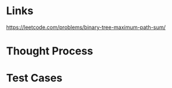 # Links
https://leetcode.com/problems/binary-tree-maximum-path-sum/

# Thought Process

# Test Cases

